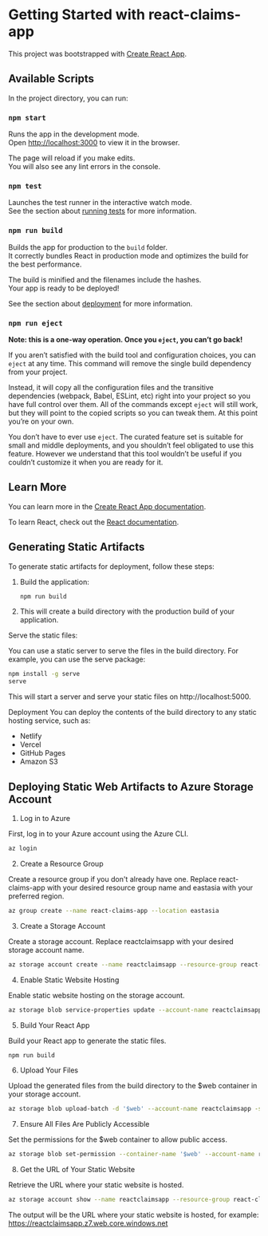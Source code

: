 # Getting Started with react-claims-app

This project was bootstrapped with [Create React App](https://github.com/facebook/create-react-app).

## Available Scripts

In the project directory, you can run:

### `npm start`

Runs the app in the development mode.\
Open [http://localhost:3000](http://localhost:3000) to view it in the browser.

The page will reload if you make edits.\
You will also see any lint errors in the console.

### `npm test`

Launches the test runner in the interactive watch mode.\
See the section about [running tests](https://facebook.github.io/create-react-app/docs/running-tests) for more information.

### `npm run build`

Builds the app for production to the `build` folder.\
It correctly bundles React in production mode and optimizes the build for the best performance.

The build is minified and the filenames include the hashes.\
Your app is ready to be deployed!

See the section about [deployment](https://facebook.github.io/create-react-app/docs/deployment) for more information.

### `npm run eject`

**Note: this is a one-way operation. Once you `eject`, you can’t go back!**

If you aren’t satisfied with the build tool and configuration choices, you can `eject` at any time. This command will remove the single build dependency from your project.

Instead, it will copy all the configuration files and the transitive dependencies (webpack, Babel, ESLint, etc) right into your project so you have full control over them. All of the commands except `eject` will still work, but they will point to the copied scripts so you can tweak them. At this point you’re on your own.

You don’t have to ever use `eject`. The curated feature set is suitable for small and middle deployments, and you shouldn’t feel obligated to use this feature. However we understand that this tool wouldn’t be useful if you couldn’t customize it when you are ready for it.

## Learn More

You can learn more in the [Create React App documentation](https://facebook.github.io/create-react-app/docs/getting-started).

To learn React, check out the [React documentation](https://reactjs.org/).

## Generating Static Artifacts

To generate static artifacts for deployment, follow these steps:

1. Build the application:

   ```sh
   npm run build
   ```

2. This will create a build directory with the production build of your application.

Serve the static files:

You can use a static server to serve the files in the build directory. For example, you can use the serve package:
```sh
npm install -g serve
serve
```
This will start a server and serve your static files on http://localhost:5000.

Deployment
You can deploy the contents of the build directory to any static hosting service, such as:

- Netlify
- Vercel
- GitHub Pages
- Amazon S3

## Deploying Static Web Artifacts to Azure Storage Account

1. Log in to Azure

First, log in to your Azure account using the Azure CLI.

```sh
az login
```

2. Create a Resource Group

Create a resource group if you don't already have one. Replace react-claims-app with your desired resource group name and eastasia with your preferred region.

```sh
az group create --name react-claims-app --location eastasia
```

3. Create a Storage Account

Create a storage account. Replace reactclaimsapp with your desired storage account name.

```sh
az storage account create --name reactclaimsapp --resource-group react-claims-app --location eastasia --sku Standard_LRS --kind StorageV2
```

4. Enable Static Website Hosting

Enable static website hosting on the storage account.

```sh
az storage blob service-properties update --account-name reactclaimsapp --static-website --index-document index.html --404-document 404.html
```

5. Build Your React App

Build your React app to generate the static files.

```sh
npm run build
```

6. Upload Your Files

Upload the generated files from the build directory to the $web container in your storage account.

```sh
az storage blob upload-batch -d '$web' --account-name reactclaimsapp -s ./build
```

7. Ensure All Files Are Publicly Accessible

Set the permissions for the $web container to allow public access.

```sh
az storage blob set-permission --container-name '$web' --account-name reactclaimsapp --public-access blob
```

8. Get the URL of Your Static Website

Retrieve the URL where your static website is hosted.

```sh
az storage account show --name reactclaimsapp --resource-group react-claims-app --query "primaryEndpoints.web" --output tsv
```

The output will be the URL where your static website is hosted, for example: https://reactclaimsapp.z7.web.core.windows.net


